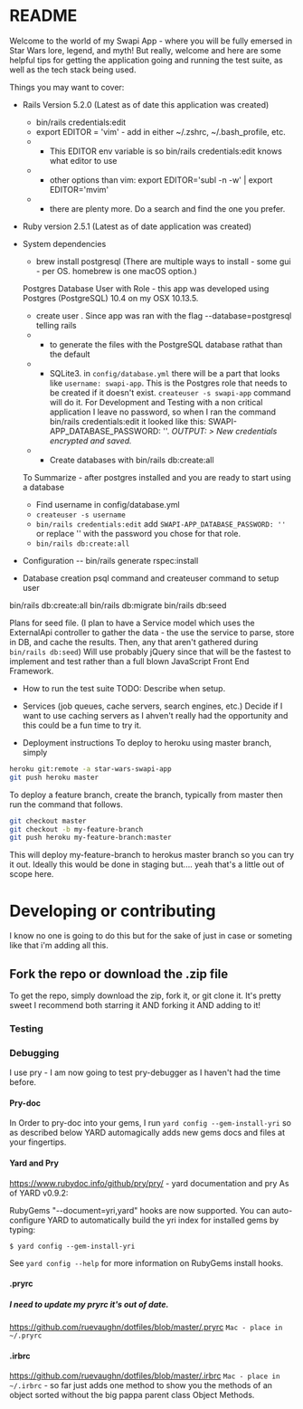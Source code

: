 # README

Welcome to the world of my Swapi App - where you will be fully emersed in Star Wars lore, legend, and myth! But really, welcome and here are some helpful tips for getting the application going and running the test suite, as well as the tech stack being used.

Things you may want to cover:

* Rails Version
  5.2.0 (Latest as of date this application was created)
    * bin/rails credentials:edit
    * export EDITOR = 'vim' - add in either ~/.zshrc, ~/.bash_profile, etc.
    * * This EDITOR env variable is so bin/rails credentials:edit knows what editor to use
    * * other options than vim: export EDITOR='subl -n -w' | export EDITOR='mvim'
    * * there are plenty more. Do a search and find the one you prefer.

* Ruby version
  2.5.1 (Latest as of date application was created)

* System dependencies
  * brew install postgresql (There are multiple ways to install - some gui - per OS. homebrew is one macOS option.)

  Postgres Database User with Role - this app was developed using Postgres  (PostgreSQL) 10.4 on my OSX 10.13.5.
    * create user . Since app was ran with the flag --database=postgresql telling rails
    * * to generate the files with the PostgreSQL database rathat than the default
    * * SQLite3. in `config/database.yml` there will be a part that looks like `username: swapi-app`. This is the Postgres role that needs to be created if it doesn't exist.
    ```createuser -s swapi-app``` command will do it. For Development and Testing with a non critical application I leave no password, so when I ran the command bin/rails credentials:edit it looked like this: SWAPI-APP_DATABASE_PASSWORD: ''.
    *OUTPUT: > New credentials encrypted and saved.*
    * * Create databases with bin/rails db:create:all

    To Summarize - after postgres installed and you are ready to start using a database
    * Find username in config/database.yml
    * ```createuser -s username```
    * ```bin/rails credentials:edit``` add ```SWAPI-APP_DATABASE_PASSWORD: ''``` or replace '' with the password you chose for that role.
    * ```bin/rails db:create:all```

* Configuration
 -- bin/rails generate rspec:install

* Database creation
psql command and createuser command to setup user

bin/rails db:create:all
bin/rails db:migrate
bin/rails db:seed

Plans for seed file.
(I plan to have a Service model which uses the ExternalApi controller to gather the data - the use the service to parse, store in DB, and cache the results. Then, any that aren't gathered during ```bin/rails db:seed```) Will use probably jQuery since that will be the fastest to implement and test rather than a full blown JavaScript Front End Framework.

* How to run the test suite
TODO: Describe when setup.

* Services (job queues, cache servers, search engines, etc.)
Decide if I want to use caching servers as I ahven't really had the opportunity and this could be a fun time to try it.

* Deployment instructions
To deploy to heroku using master branch, simply
```bash
heroku git:remote -a star-wars-swapi-app
git push heroku master
```

To deploy a feature branch, create the branch, typically from master then run the command that follows.

```bash
git checkout master
git checkout -b my-feature-branch
git push heroku my-feature-branch:master
```

This will deploy my-feature-branch to herokus master branch so you can try it out. Ideally this would be done in staging but.... yeah that's a little out of scope here.

# Developing or contributing
I know no one is going to do this but for the sake of just in case or someting like that i'm adding all this.

## Fork the repo or download the .zip file
To get the repo, simply download the zip, fork it, or git clone it. It's pretty sweet I recommend both starring it AND forking it AND adding to it!

### Testing

### Debugging
I use pry - I am now going to test pry-debugger as I haven't had the time before.

#### Pry-doc
In Order to pry-doc into your gems, I run ```yard config --gem-install-yri``` so as described below YARD automagically adds new gems docs and files at your fingertips.


#### Yard and Pry
https://www.rubydoc.info/github/pry/pry/ - yard documentation and pry
As of YARD v0.9.2:

RubyGems "--document=yri,yard" hooks are now supported. You can auto-configure
YARD to automatically build the yri index for installed gems by typing:

    $ yard config --gem-install-yri

See `yard config --help` for more information on RubyGems install hooks.

#### .pryrc
##### I need to update my pryrc it's out of date.
https://github.com/ruevaughn/dotfiles/blob/master/.pryrc
```Mac - place in ~/.pryrc```

#### .irbrc
https://github.com/ruevaughn/dotfiles/blob/master/.irbrc
```Mac - place in ~/.irbrc``` - so far just adds one method to show you the methods of an object sorted without the big pappa parent class Object Methods.
```
